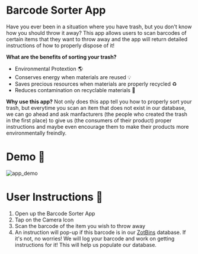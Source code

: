 # Barcode Sorter App

Have you ever been in a situation where you have trash, but you don't know how you should throw it away? This app allows users to scan barcodes of certain items that they want to throw away and the app will return detailed instructions of how to properly dispose of it! 

**What are the benefits of sorting your trash?**
- Environmental Protextion  :earth_americas:
- Conserves energy when materials are reused :bulb:
- Saves precious resources when materials are properly recycled :recycle:
- Reduces contamination on recyclable materials :shit:

**Why use this app?**
Not only does this app tell you how to properly sort your trash, but everytime you scan an item that does not exist in our database, we can go ahead and ask manfacturers (the people who created the trash in the first place) to give us (the consumers of their product) proper instructions and maybe even encourage them to make their products more environmentally freindly. 

# Demo :iphone:
![app_demo](https://github.com/okyang/Barcode_Waste_Sorter/blob/master/app_demo.gif)

# User Instructions :notebook_with_decorative_cover:
1. Open up the Barcode Sorter App
2. Tap on the Camera Icon
3. Scan the barcode of the item you wish to throw away
4. An instruction will pop-up if this barcode is in our [ZotBins](https://zotbins.github.io) database. If it's not, no worries! We will log your barcode and work on getting instructions for it! This will help us populate our database.
